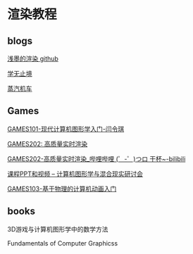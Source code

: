 # 渲染教程

## blogs

[浅墨的渲染 github](https://github.com/QianMo/Game-Programmer-Study-Notes)

[学无止境](https://www.zhihu.com/people/suan-fa-gong-cheng-shi/posts)

[蒸汽机车](https://www.zhihu.com/column/noobdawn)

## Games

[GAMES101-现代计算机图形学入门-闫令琪](https://www.bilibili.com/video/BV1X7411F744)

[GAMES202: 高质量实时渲染](https://sites.cs.ucsb.edu/~lingqi/teaching/games202.html)

[GAMES202-高质量实时渲染_哔哩哔哩 (゜-゜)つロ 干杯~-bilibili](https://www.bilibili.com/video/BV1YK4y1T7yY)

[课程PPT和视频 – 计算机图形学与混合现实研讨会](http://games-cn.org/games202-slidesandvideo/)

[GAMES103-基于物理的计算机动画入门](https://www.bilibili.com/video/BV12Q4y1S73g)

## books

3D游戏与计算机图形学中的数学方法

Fundamentals of Computer Graphicss